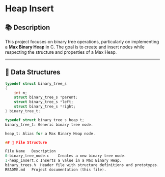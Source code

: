 # Heap Insert

## 📚 Description

This project focuses on binary tree operations, particularly on implementing a **Max Binary Heap** in C. The goal is to create and insert nodes while respecting the structure and properties of a Max Heap.

---

## 🧱 Data Structures

```c
typedef struct binary_tree_s
{
    int n;
    struct binary_tree_s *parent;
    struct binary_tree_s *left;
    struct binary_tree_s *right;
} binary_tree_t;

typedef struct binary_tree_s heap_t;
binary_tree_t: Generic binary tree node.

heap_t: Alias for a Max Binary Heap node.

## 📁 File Structure

File Name	Description
0-binary_tree_node.c	Creates a new binary tree node.
1-heap_insert.c	Inserts a value in a Max Binary Heap.
binary_trees.h	Header file with structure definitions and prototypes.
README.md	Project documentation (this file).
